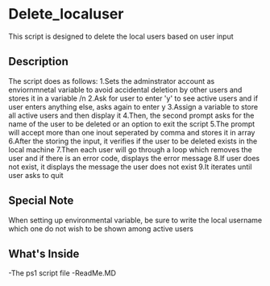 # Delete_localuser
This script is designed to delete the local users based on user input

## Description
The script does as follows:
 1.Sets the adminstrator account as enviornmnetal variable to avoid accidental deletion by other users and stores it in a variable /n
 2.Ask for user to enter 'y' to see active users and if user enters anything else, asks again to enter y
 3.Assign a variable to store all active users and then display it 
 4.Then, the second prompt asks for the name of the user to be deleted or an option to exit the script
 5.The prompt will accept more than one inout seperated by comma and stores it in array
 6.After the storing the input, it verifies if the user to be deleted exists in the local machine
 7.Then each user will go through a loop which removes the user and if there is an error code, displays the error message
 8.If user does not exist, it displays the message the user does not exist
 9.It iterates until user asks to quit

 ## Special Note
 When setting up environmental variable, be sure to write the local username which one do not wish to be shown among active users

 ## What's Inside
 -The ps1 script file
 -ReadMe.MD
